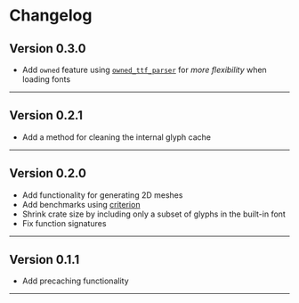 # Changelog

## Version 0.3.0
* Add `owned` feature using [`owned_ttf_parser`](https://crates.io/crates/owned_ttf_parser) for _more flexibility_ when loading fonts
---
## Version 0.2.1
* Add a method for cleaning the internal glyph cache
---
## Version 0.2.0
* Add functionality for generating 2D meshes
* Add benchmarks using [criterion](https://crates.io/crates/criterion)
* Shrink crate size by including only a subset of glyphs in the built-in font
* Fix function signatures
---
## Version 0.1.1
* Add precaching functionality
---